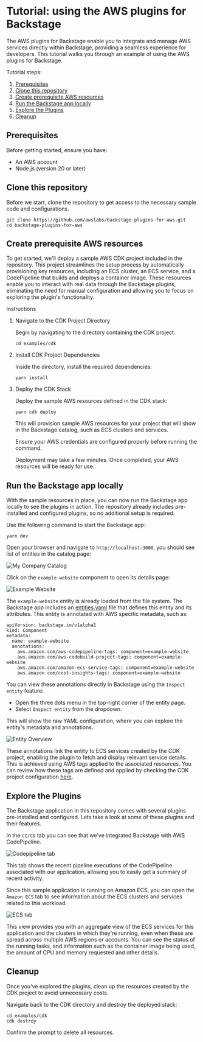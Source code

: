 # Tutorial: using the AWS plugins for Backstage

The AWS plugins for Backstage enable you to integrate and manage AWS services directly within Backstage, providing a seamless experience for developers. This tutorial walks you through an example of using the AWS plugins for Backstage.

Tutorial steps:

<!-- toc -->

1. [Prerequisites](#prerequisites)
1. [Clone this repository](#clone-this-repository)
1. [Create prerequisite AWS resources](#create-prerequisite-aws-resources)
1. [Run the Backstage app locally](#run-the-backstage-app-locally)
1. [Explore the Plugins](#explore-the-plugins)
1. [Cleanup](#cleanup)
<!-- tocstop -->

## Prerequisites

Before getting started, ensure you have:

- An AWS account
- Node.js (version 20 or later)

## Clone this repository

Before we start, clone the repository to get access to the necessary sample code and configurations.

```
git clone https://github.com/awslabs/backstage-plugins-for-aws.git
cd backstage-plugins-for-aws
```

## Create prerequisite AWS resources

To get started, we'll deploy a sample AWS CDK project included in the repository. This project streamlines the setup process by automatically provisioning key resources, including an ECS cluster, an ECS service, and a CodePipeline that builds and deploys a container image. These resources enable you to interact with real data through the Backstage plugins, eliminating the need for manual configuration and allowing you to focus on exploring the plugin's functionality.

Instructions

1. Navigate to the CDK Project Directory

   Begin by navigating to the directory containing the CDK project:

   ```
   cd examples/cdk
   ```

2. Install CDK Project Dependencies

   Inside the directory, install the required dependencies:

   ```
   yarn install
   ```

3. Deploy the CDK Stack

   Deploy the sample AWS resources defined in the CDK stack:

   ```
   yarn cdk deploy
   ```

   This will provision sample AWS resources for your project that will show in the Backstage catalog, such as ECS clusters and services.

   Ensure your AWS credentials are configured properly before running the command.

   Deployment may take a few minutes. Once completed, your AWS resources will be ready for use.

## Run the Backstage app locally

With the sample resources in place, you can now run the Backstage app locally to see the plugins in action. The repository already includes pre-installed and configured plugins, so no additional setup is required.

Use the following command to start the Backstage app:

```
yarn dev
```

Open your browser and navigate to `http://localhost:3000`, you should see list of entities in the catalog page:

![My Company Catalog](./images/my-company-catalog.png)

Click on the `example-website` component to open its details page:

![Example Website](./images/example-website.png)

The `example-website` entity is already loaded from the file system. The Backstage app includes an [entities.yaml](../examples/entities.yaml) file that defines this entity and its attributes. This entity is annotated with AWS specific metadata, such as:

```
apiVersion: backstage.io/v1alpha1
kind: Component
metadata:
  name: example-website
  annotations:
    aws.amazon.com/aws-codepipeline-tags: component=example-website
    aws.amazon.com/aws-codebuild-project-tags: component=example-website
    aws.amazon.com/amazon-ecs-service-tags: component=example-website
    aws.amazon.com/cost-insights-tags: component=example-website
```

You can view these annotations directly in Backstage using the `Inspect entity` feature:

- Open the three dots menu in the top-right corner of the entity page.
- Select `Inspect entity` from the dropdown.

This will show the raw YAML configuration, where you can explore the entity's metadata and annotations.

![Entity Overview](./images/entity-overview.png)

These annotations link the entity to ECS services created by the CDK project, enabling the plugin to fetch and display relevant service details. This is achieved using AWS tags applied to the associated resources. You can review how these tags are defined and applied by checking the CDK project configuration [here](../examples/cdk/lib/cdk-stack.ts#L98).

## Explore the Plugins

The Backstage application in this repository comes with several plugins pre-installed and configured. Lets take a look at some of these plugins and their features.

In the `CI/CD` tab you can see that we've integrated Backstage with AWS CodePipeline. 

![Codepipeline tab](./images/codepipeline-tab.png)

This tab shows the recent pipeline executions of the CodePipeline associated with our application, allowing you to easily get a summary of recent activity.

Since this sample application is running on Amazon ECS, you can open the `Amazon ECS` tab to see information about the ECS clusters and services related to this workload.

![ECS tab](./images/ecs-tab.png)

This view provides you with an aggregate view of the ECS services for this application and the clusters in which they're running, even when these are spread across multiple AWS regions or accounts. You can see the status of the running tasks, and information such as the container image being used, the amount of CPU and memory requested and other details.

## Cleanup

Once you’ve explored the plugins, clean up the resources created by the CDK project to avoid unnecessary costs.

Navigate back to the CDK directory and destroy the deployed stack:

```
cd examples/cdk
cdk destroy
```

Confirm the prompt to delete all resources.
